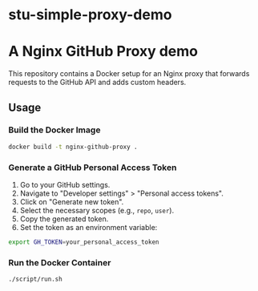 # stu-simple-proxy-demo

# A Nginx GitHub Proxy demo

This repository contains a Docker setup for an Nginx proxy that forwards requests to the GitHub API and adds custom headers.

## Usage

### Build the Docker Image

```sh
docker build -t nginx-github-proxy .
```

### Generate a GitHub Personal Access Token
1. Go to your GitHub settings.
2. Navigate to "Developer settings" > "Personal access tokens".
3. Click on "Generate new token".
4. Select the necessary scopes (e.g., `repo`, `user`).
5. Copy the generated token.
6. Set the token as an environment variable:

```sh
export GH_TOKEN=your_personal_access_token
```

### Run the Docker Container

```sh
./script/run.sh
```